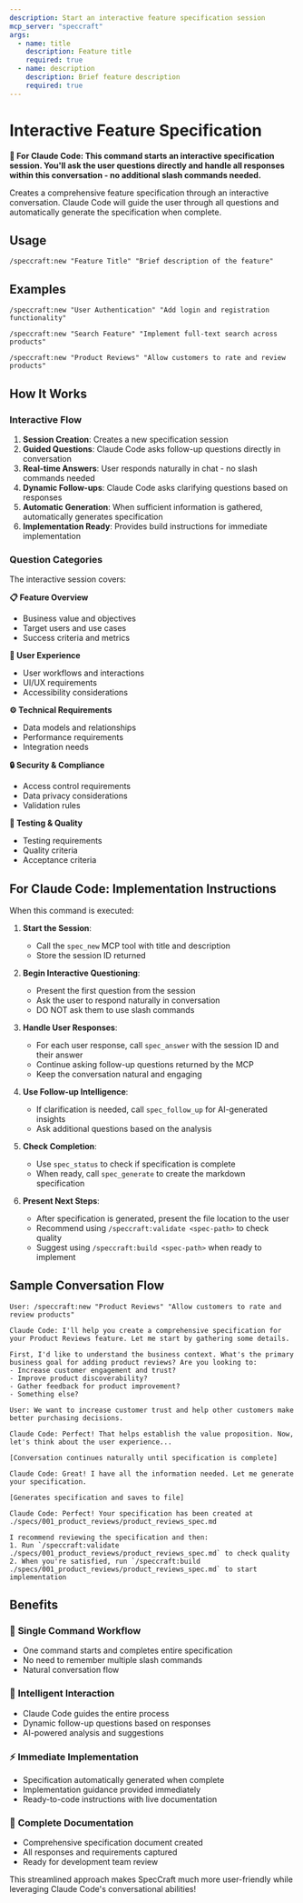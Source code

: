 ```yaml
---
description: Start an interactive feature specification session
mcp_server: "speccraft"
args:
  - name: title
    description: Feature title
    required: true
  - name: description
    description: Brief feature description
    required: true
---
```


# Interactive Feature Specification

**🚀 For Claude Code: This command starts an interactive specification session. You'll ask the user questions directly and handle all responses within this conversation - no additional slash commands needed.**

Creates a comprehensive feature specification through an interactive conversation. Claude Code will guide the user through all questions and automatically generate the specification when complete.

## Usage

```
/speccraft:new "Feature Title" "Brief description of the feature"
```

## Examples

```
/speccraft:new "User Authentication" "Add login and registration functionality"
```

```
/speccraft:new "Search Feature" "Implement full-text search across products"
```

```
/speccraft:new "Product Reviews" "Allow customers to rate and review products"
```

## How It Works

### Interactive Flow
1. **Session Creation**: Creates a new specification session
2. **Guided Questions**: Claude Code asks follow-up questions directly in conversation
3. **Real-time Answers**: User responds naturally in chat - no slash commands needed
4. **Dynamic Follow-ups**: Claude Code asks clarifying questions based on responses
5. **Automatic Generation**: When sufficient information is gathered, automatically generates specification
6. **Implementation Ready**: Provides build instructions for immediate implementation

### Question Categories
The interactive session covers:

**📋 Feature Overview**
- Business value and objectives
- Target users and use cases
- Success criteria and metrics

**👥 User Experience**
- User workflows and interactions
- UI/UX requirements
- Accessibility considerations

**⚙️ Technical Requirements**
- Data models and relationships
- Performance requirements
- Integration needs

**🔒 Security & Compliance**
- Access control requirements
- Data privacy considerations
- Validation rules

**🧪 Testing & Quality**
- Testing requirements
- Quality criteria
- Acceptance criteria

## For Claude Code: Implementation Instructions

When this command is executed:

1. **Start the Session**:
   - Call the `spec_new` MCP tool with title and description
   - Store the session ID returned

2. **Begin Interactive Questioning**:
   - Present the first question from the session
   - Ask the user to respond naturally in conversation
   - DO NOT ask them to use slash commands

3. **Handle User Responses**:
   - For each user response, call `spec_answer` with the session ID and their answer
   - Continue asking follow-up questions returned by the MCP
   - Keep the conversation natural and engaging

4. **Use Follow-up Intelligence**:
   - If clarification is needed, call `spec_follow_up` for AI-generated insights
   - Ask additional questions based on the analysis

5. **Check Completion**:
   - Use `spec_status` to check if specification is complete
   - When ready, call `spec_generate` to create the markdown specification

6. **Present Next Steps**:
   - After specification is generated, present the file location to the user
   - Recommend using `/speccraft:validate <spec-path>` to check quality
   - Suggest using `/speccraft:build <spec-path>` when ready to implement

## Sample Conversation Flow

```
User: /speccraft:new "Product Reviews" "Allow customers to rate and review products"

Claude Code: I'll help you create a comprehensive specification for your Product Reviews feature. Let me start by gathering some details.

First, I'd like to understand the business context. What's the primary business goal for adding product reviews? Are you looking to:
- Increase customer engagement and trust?
- Improve product discoverability?
- Gather feedback for product improvement?
- Something else?

User: We want to increase customer trust and help other customers make better purchasing decisions.

Claude Code: Perfect! That helps establish the value proposition. Now, let's think about the user experience...

[Conversation continues naturally until specification is complete]

Claude Code: Great! I have all the information needed. Let me generate your specification.

[Generates specification and saves to file]

Claude Code: Perfect! Your specification has been created at ./specs/001_product_reviews/product_reviews_spec.md

I recommend reviewing the specification and then:
1. Run `/speccraft:validate ./specs/001_product_reviews/product_reviews_spec.md` to check quality
2. When you're satisfied, run `/speccraft:build ./specs/001_product_reviews/product_reviews_spec.md` to start implementation
```

## Benefits

### 🎯 **Single Command Workflow**
- One command starts and completes entire specification
- No need to remember multiple slash commands
- Natural conversation flow

### 🤖 **Intelligent Interaction**
- Claude Code guides the entire process
- Dynamic follow-up questions based on responses  
- AI-powered analysis and suggestions

### ⚡ **Immediate Implementation**
- Specification automatically generated when complete
- Implementation guidance provided immediately
- Ready-to-code instructions with live documentation

### 📝 **Complete Documentation**
- Comprehensive specification document created
- All responses and requirements captured
- Ready for development team review

This streamlined approach makes SpecCraft much more user-friendly while leveraging Claude Code's conversational abilities!